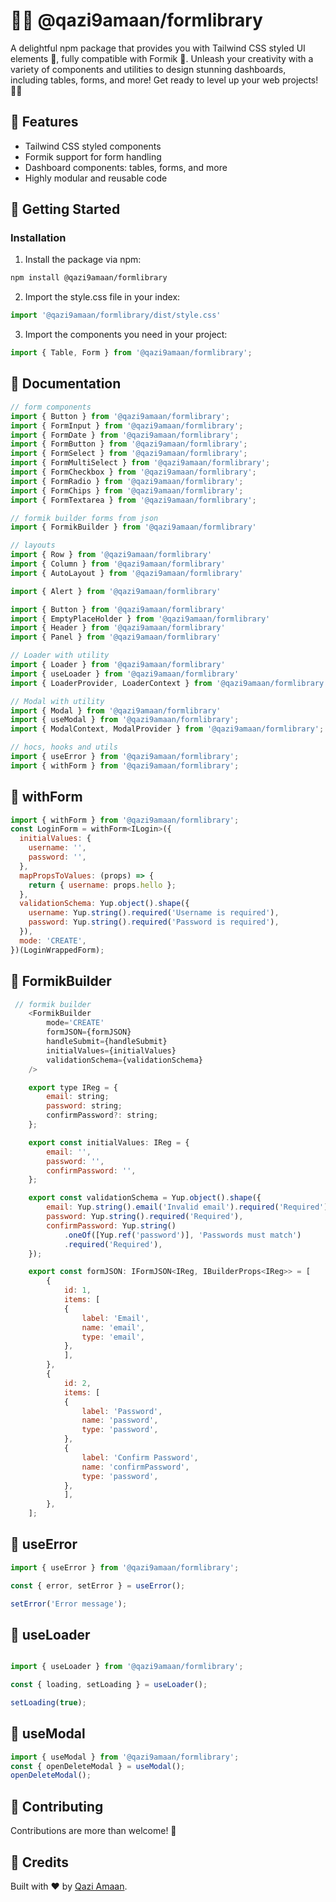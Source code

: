# 🎨✨ @qazi9amaan/formlibrary

A delightful npm package that provides you with Tailwind CSS styled UI elements 🌟, fully compatible with Formik 📝. Unleash your creativity with a variety of components and utilities to design stunning dashboards, including tables, forms, and more! Get ready to level up your web projects! 🚀💯

## 🌟 Features

- Tailwind CSS styled components
- Formik support for form handling
- Dashboard components: tables, forms, and more
- Highly modular and reusable code

## 🚀 Getting Started


### Installation

1. Install the package via npm:

```bash
npm install @qazi9amaan/formlibrary
```

2. Import the style.css file in your index:
```javascript
import '@qazi9amaan/formlibrary/dist/style.css'
```

3. Import the components you need in your project:

```javascript
import { Table, Form } from '@qazi9amaan/formlibrary';
```

## 📝 Documentation

```javascript
// form components
import { Button } from '@qazi9amaan/formlibrary';
import { FormInput } from '@qazi9amaan/formlibrary';
import { FormDate } from '@qazi9amaan/formlibrary';
import { FormButton } from '@qazi9amaan/formlibrary';
import { FormSelect } from '@qazi9amaan/formlibrary';
import { FormMultiSelect } from '@qazi9amaan/formlibrary';
import { FormCheckbox } from '@qazi9amaan/formlibrary';
import { FormRadio } from '@qazi9amaan/formlibrary';
import { FormChips } from '@qazi9amaan/formlibrary';
import { FormTextarea } from '@qazi9amaan/formlibrary';

// formik builder forms from json
import { FormikBuilder } from '@qazi9amaan/formlibrary'

// layouts
import { Row } from '@qazi9amaan/formlibrary'
import { Column } from '@qazi9amaan/formlibrary'
import { AutoLayout } from '@qazi9amaan/formlibrary'

import { Alert } from '@qazi9amaan/formlibrary'

import { Button } from '@qazi9amaan/formlibrary'
import { EmptyPlaceHolder } from '@qazi9amaan/formlibrary'
import { Header } from '@qazi9amaan/formlibrary'
import { Panel } from '@qazi9amaan/formlibrary'

// Loader with utility
import { Loader } from '@qazi9amaan/formlibrary'
import { useLoader } from '@qazi9amaan/formlibrary'
import { LoaderProvider, LoaderContext } from '@qazi9amaan/formlibrary'

// Modal with utility
import { Modal } from '@qazi9amaan/formlibrary'
import { useModal } from '@qazi9amaan/formlibrary';
import { ModalContext, ModalProvider } from '@qazi9amaan/formlibrary';

// hocs, hooks and utils
import { useError } from '@qazi9amaan/formlibrary';
import { withForm } from '@qazi9amaan/formlibrary';
```


## 📝 withForm

```javascript
import { withForm } from '@qazi9amaan/formlibrary';
const LoginForm = withForm<ILogin>({
  initialValues: {
    username: '',
    password: '',
  },
  mapPropsToValues: (props) => {
    return { username: props.hello };
  },
  validationSchema: Yup.object().shape({
    username: Yup.string().required('Username is required'),
    password: Yup.string().required('Password is required'),
  }),
  mode: 'CREATE',
})(LoginWrappedForm);
```

## 📝 FormikBuilder

```javascript
 // formik builder
    <FormikBuilder
        mode='CREATE'
        formJSON={formJSON}
        handleSubmit={handleSubmit}
        initialValues={initialValues}
        validationSchema={validationSchema}
    />

    export type IReg = {
        email: string;
        password: string;
        confirmPassword?: string;
    };

    export const initialValues: IReg = {
        email: '',
        password: '',
        confirmPassword: '',
    };

    export const validationSchema = Yup.object().shape({
        email: Yup.string().email('Invalid email').required('Required'),
        password: Yup.string().required('Required'),
        confirmPassword: Yup.string()
            .oneOf([Yup.ref('password')], 'Passwords must match')
            .required('Required'),
    });

    export const formJSON: IFormJSON<IReg, IBuilderProps<IReg>> = [
        {
            id: 1,
            items: [
            {
                label: 'Email',
                name: 'email',
                type: 'email',
            },
            ],
        },
        {
            id: 2,
            items: [
            {
                label: 'Password',
                name: 'password',
                type: 'password',
            },
            {
                label: 'Confirm Password',
                name: 'confirmPassword',
                type: 'password',
            },
            ],
        },
    ];   
```

## 📝 useError

```javascript
import { useError } from '@qazi9amaan/formlibrary';

const { error, setError } = useError();

setError('Error message');
```

## 📝 useLoader

```javascript

import { useLoader } from '@qazi9amaan/formlibrary';

const { loading, setLoading } = useLoader();

setLoading(true);

```

## 📝 useModal

```javascript
import { useModal } from '@qazi9amaan/formlibrary';
const { openDeleteModal } = useModal();
openDeleteModal();
```

## 🤝 Contributing

Contributions are more than welcome! 🎉 


## 👥 Credits

Built with ❤️ by [Qazi Amaan](https://github.com/qazi9amaan).